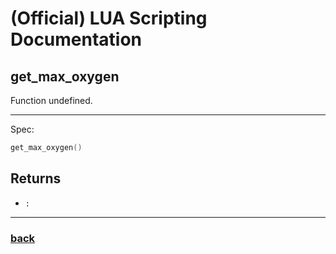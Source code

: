 
# (Official) LUA Scripting Documentation

## get_max_oxygen

Function undefined.

___

Spec:

```lua
get_max_oxygen()
```

## Returns

- `:` 

___

### [back](../other)
